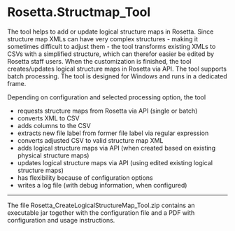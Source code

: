 # Rosetta.Structmap_Tool
The tool helps to add or update logical structure maps in Rosetta. Since structure map XMLs can have very complex structures - making it sometimes difficult to adjust them - the tool transforms existing XMLs to CSVs with a simplified structure, which can therefor easier be edited by Rosetta staff users. When the customization is finished, the tool creates/updates logical structure maps in Rosetta via API.
The tool supports batch processing.
The tool is designed for Windows and runs in a dedicated frame. 

Depending on configuration and selected processing option, the tool
- requests structure maps from Rosetta via API (single or batch)
- converts XML to CSV 
- adds columns to the CSV
- extracts new file label from former file label via regular expression
- converts adjusted CSV to valid structure map XML
- adds logical structure maps via API (when created based on existing physical structure maps)
- updates logical structure maps via API (using edited existing logical structure maps) 
- has flexibility because of configuration options
- writes a log file (with debug information, when configured)

--------

The file Rosetta_CreateLogicalStructureMap_Tool.zip contains an executable jar together with the configuration file and a PDF with configuration and usage instructions.
